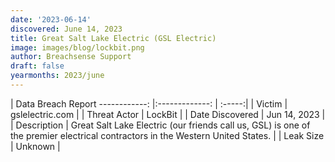 ```yaml
---
date: '2023-06-14'
discovered: June 14, 2023
title: Great Salt Lake Electric (GSL Electric)
image: images/blog/lockbit.png
author: Breachsense Support
draft: false
yearmonths: 2023/june
---
```



| Data Breach Report
------------:     |:-------------:    | :-----:|
| Victim      | gslelectric.com      | 
| Threat Actor      | LockBit      | 
| Date Discovered      | Jun 14, 2023      | 
| Description      | Great Salt Lake Electric (our friends call us, GSL) is one of the premier electrical contractors in the Western United States.      | 
| Leak Size      | Unknown      | 

